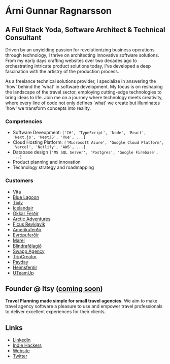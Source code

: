 # Árni Gunnar Ragnarsson

## A Full Stack Yoda, Software Architect & Technical Consultant

Driven by an unyielding passion for revolutionizing business operations through technology, I thrive on architecting innovative software solutions. From my early days crafting websites over two decades ago to orchestrating intricate product solutions today, I've developed a deep fascination with the artistry of the production process.

As a freelance technical solutions provider, I specialize in answering the 'how' behind the 'what' in software development. My focus is on reshaping the landscape of the travel sector, employing cutting-edge technologies to bring ideas to life. Join me on a journey where technology meets creativity, where every line of code not only defines 'what' we create but illuminates 'how' we transform concepts into reality.

### Competencies

- Software Deveopment: ``['C#', 'TypeScript', 'Node', 'React', 'Next.js', 'NestJS', 'Vue', ...]``
- Cloud Hosting Platform:  ``['Microsoft Azure', 'Google Cloud Platform', 'Vercel', 'Netlify', 'AWS', ...]``
- Database design ``['MS SQL Server', 'Postgres', 'Google Firebase', ...]``
- Product planning and innovation
- Technology strategy and roadmapping

### Customers

- [Vita](https://github.com/vita-travel)
- [Blue Lagoon](https://github.com/bluelagoonltd)
- [Tixly](https://github.com/tix-ticketing)
- [Icelandair](https://github.com/icelandair)
- [Okkar Ferðir](https://www.okkarferdir.is)
- [Arctic Adventures](https://www.adventures.com)
- [Ficus Reykjavik](https://www.ficusreykjavik.is)
- [Ameríkuferðir](https://www.amerikuferdir.is)
- [Evrópuferðir](https://www.evropuferdir.is)
- [Marel](https://github.com/marel)
- [Blindrafélagið](https://www.blind.is)
- [Swapp Agency](https://swappagency.com/)
- [TripCreator](https://github.com/xperious)
- [Payday](https://www.payday.is)
- [Heimsferðir](https://www.heimsferdir.is)
- [UTeamUp](https://github.com/uteamup)

## Founder @ Itsy ([coming soon](https://www.itsy.so/))

**Travel Planning made simple for small travel agencies.** We aim to make travel agency software a pleasure to use and empower travel professionals to deliver excellent experiences for their clients.

## Links

- [LinkedIn](https://www.linkedin.com/in/arnigunnar)
- [Indie Hackers](https://www.indiehackers.com/arnigunnar)
- [Website](https://www.cloudconsulting.dev)
- [Twitter](https://twitter.com/arnigunnar)
